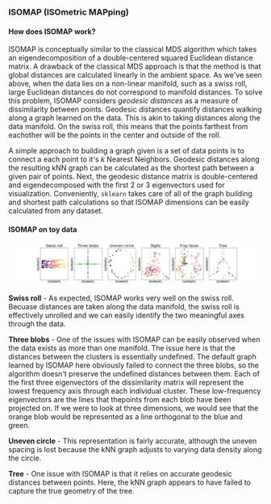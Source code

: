 ### ISOMAP (ISOmetric MAPping)

#### How does ISOMAP work?

ISOMAP is conceptually similar to the classical MDS algorithm which takes an eigendecomposition of a double-centered squared Euclidean distance matrix. A drawback of the classical MDS approach is that the method is that global distances are calculated linearly in the ambient space. As we've seen above, when the data lies on a non-linear manifold, such as a swiss roll, large Euclidean distances do not correspond to manifold distances. To solve this problem, ISOMAP considers *geodesic distances* as a measure of dissimilarity between points. Geodesic distances quantify distances walking along a graph learned on the data. This is akin to taking distances along the data manifold. On the swiss roll, this means that the points farthest from eachother will be the points in the center and outside of the roll.
 
A simple approach to building a graph given is a set of data points is to connect a each point to it's *k* Nearest Neighbors. Geodesic distances along the resulting kNN graph can be calculated as the shortest path between a given pair of points. Next, the geodesic distance matrix is double-centered and eigendecomposed with the first 2 or 3 eigenvectors used for visualization. Conveniently, `sklearn` takes care of all of the graph building and shortest path calculations so that ISOMAP dimensions can be easily calculated from any dataset.

#### ISOMAP on toy data

![ISOMAP on toy data](img/toy_data.ISOMAP.png)

**Swiss roll** - As expected, ISOMAP works very well on the swiss roll. Becuase distances are taken along the data manifold, the swiss roll is effectively unrolled and we can easily identify the two meaningful axes through the data.

**Three blobs** - One of the issues with ISOMAP can be easily observed when the data exists as more than one manifold. The issue here is that the distances between the clusters is essentially undefined. The default graph learned by ISOMAP here obviously failed to connect the three blobs, so the algorithm doesn't preserve the undefined distances between them. Each of the first three eigenvectors of the dissimilarity matrix will represent the lowest frequency axis through each individual cluster. These low-frequency eigenvectors are the lines that thepoints from each blob have been projected on. If we were to look at three dimensions, we would see that the orange blob would be represented as a line orthogonal to the blue and green.

**Uneven circle** - This representation is fairly accurate, although the uneven spacing is lost because the kNN graph adjusts to varying data density along the circle.

**Tree** - One issue with ISOMAP is that it relies on accurate geodesic distances between points. Here, the kNN graph appears to have failed to capture the true geometry of the tree.
